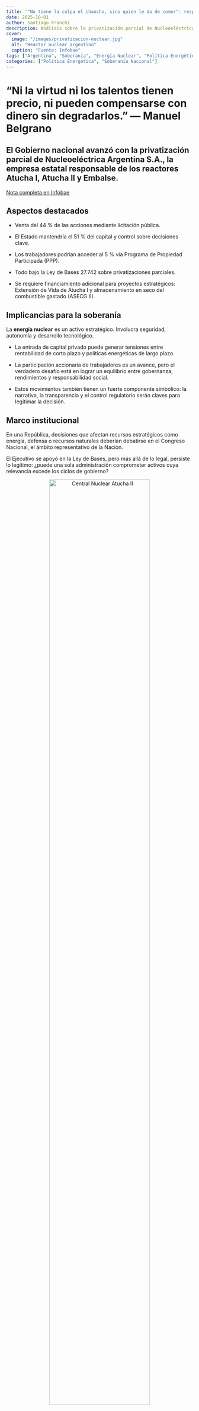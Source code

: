 ```yaml
---
title: '"No tiene la culpa el chancho, sino quien le da de comer": responsabilidad institucional en la defensa de los recursos estratégicos nacionales'
date: 2025-10-01
author: Santiago Franchi
description: Análisis sobre la privatización parcial de Nucleoeléctrica Argentina S.A. y sus implicancias estratégicas para la soberanía energética nacional.
cover:
  image: "/images/privatizacion-nuclear.jpg"
  alt: "Reactor nuclear argentino"
  caption: "Fuente: Infobae"
tags: ["Argentina", "Soberanía", "Energía Nuclear", "Política Energética", "Congreso", "Desarrollo Nacional"]
categories: ["Política Energética", "Soberanía Nacional"]
---
```


# “Ni la virtud ni los talentos tienen precio, ni pueden compensarse con dinero sin degradarlos.” — **Manuel Belgrano**

## El Gobierno nacional avanzó con la privatización parcial de **Nucleoeléctrica Argentina S.A.**, la empresa estatal responsable de los reactores **Atucha I, Atucha II y Embalse**.

[Nota completa en Infobae](https://www.infobae.com/economia/2025/09/30/el-gobierno-avanzo-con-la-privatizacion-parcial-de-la-empresa-que-opera-los-reactores-nucleares/)



## Aspectos destacados

- Venta del 44 % de las acciones mediante licitación pública.

- El Estado mantendría el 51 % del capital y control sobre decisiones clave.

- Los trabajadores podrían acceder al 5 % vía Programa de Propiedad Participada (PPP).

- Todo bajo la Ley de Bases 27.742 sobre privatizaciones parciales.

- Se requiere financiamiento adicional para proyectos estratégicos: Extensión de Vida de Atucha I y almacenamiento en seco del combustible gastado (ASECG II).



## Implicancias para la soberanía

La **energía nuclear** es un activo estratégico. Involucra seguridad, autonomía y desarrollo tecnológico.

- La entrada de capital privado puede generar tensiones entre rentabilidad de corto plazo y políticas energéticas de largo plazo.

- La participación accionaria de trabajadores es un avance, pero el verdadero desafío está en lograr un equilibrio entre gobernanza, rendimientos y responsabilidad social.

- Estos movimientos también tienen un fuerte componente simbólico: la narrativa, la transparencia y el control regulatorio serán claves para legitimar la decisión.



## Marco institucional

En una República, decisiones que afectan recursos estratégicos como energía, defensa o recursos naturales deberían debatirse en el Congreso Nacional, el ámbito representativo de la Nación.

El Ejecutivo se apoyó en la Ley de Bases, pero más allá de lo legal, persiste lo legítimo: ¿puede una sola administración comprometer activos cuya relevancia excede los ciclos de gobierno?




<figure style="text-align:center;">
  <img src="/images/atucha2.jpg" alt="Central Nuclear Atucha II" width="80%">
  <figcaption><em>Central Nuclear Atucha II – fuente: CNEA</em></figcaption>
</figure>




## Riesgo político-estratégico

- Sin debate parlamentario se pierde consenso de largo plazo, dejando la política nuclear expuesta a vaivenes coyunturales.

- Esto erosiona la confianza internacional en la estabilidad regulatoria y debilita la percepción ciudadana sobre quién debe custodiar la soberanía.

## Preguntas para el debate

- ¿Qué salvaguardas deberían imponerse para garantizar que las decisiones energéticas prioricen el interés nacional?

- ¿Cómo evitar que el retorno financiero eclipse la seguridad y la innovación?

- En la transición energética global, ¿cuál es el rol del Estado frente al capital privado?

- Y la más importante: ¿No debería el Congreso Nacional ser el lugar natural para debatir este tipo de decisiones que comprometen la soberanía argentina?



No se trata de estar “a favor” o “en contra” de la privatización, sino de **diseñar condiciones institucionales** que permitan aprovechar capitales privados **sin debilitar la capacidad soberana del Estado** de orientar hacia objetivos estratégicos.

El desarrollo atómico argentino no fue fruto del azar ni de capitales externos, sino el resultado de **décadas de inversión sostenida de la Nación Argentina a través de su Estado**. Cada central, cada avance tecnológico y cada logro en materia nuclear está cimentado en recursos públicos, aportados por generaciones de ciudadanos que entendieron la energía nuclear como un pilar de **soberanía, independencia energética y proyección internacional**.

En este sentido, no puede olvidarse que el **verdadero propietario de este patrimonio estratégico es el pueblo argentino**, y que ninguna porción de ese acervo puede enajenarse sin su consentimiento pleno y legítimo. Pretender lo contrario sería desconocer la voluntad popular que históricamente sostuvo el camino de la ciencia y la tecnología nuclear en nuestro país.

---

**#SantiagoFranchi #Argentina #Soberania #Democracia #Libertad #SoberaniaEnergetica #EnergiaNuclear #PoliticaEnergetica #Congreso #Tecnologia #IndustriaNuclear #DesarrolloNacional #InversionPublica #DebateEstrategico #AutonomiaEnergetica #Nacion**

